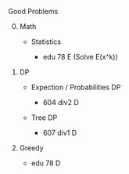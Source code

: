 Good Problems

0. Math

    - Statistics

        - edu 78 E (Solve E(x^k))

1. DP

    - Expection / Probabilities DP

        - 604 div2 D

    - Tree DP

        - 607 div1 D

2. Greedy

    - edu 78 D



